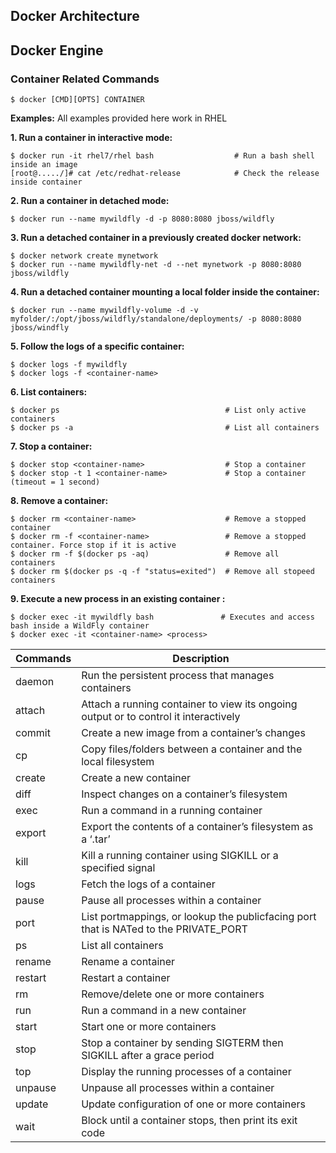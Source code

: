 ## Docker Architecture

## Docker Engine

### Container Related Commands
    $ docker [CMD][OPTS] CONTAINER
    
**Examples:**
    All examples provided here work in RHEL
    
**1. Run a container in interactive mode:**
     
    $ docker run -it rhel7/rhel bash                  # Run a bash shell inside an image
    [root@...../]# cat /etc/redhat-release            # Check the release inside container
    
 **2. Run a container in detached mode:**
      
    $ docker run --name mywildfly -d -p 8080:8080 jboss/wildfly
      
**3. Run a detached container in a previously created docker network:**
      
    $ docker network create mynetwork
    $ docker run --name mywildfly-net -d --net mynetwork -p 8080:8080 jboss/wildfly
      
**4. Run a detached container mounting a local folder inside the container:**
  
    $ docker run --name mywildfly-volume -d -v myfolder/:/opt/jboss/wildfly/standalone/deployments/ -p 8080:8080 jboss/windfly
      
**5. Follow the logs of a specific container:**
      
    $ docker logs -f mywildfly
    $ docker logs -f <container-name>
      
**6. List containers:**
      
    $ docker ps                                     # List only active containers
    $ docker ps -a                                  # List all containers
      
**7. Stop a container:**
     
    $ docker stop <container-name>                  # Stop a container
    $ docker stop -t 1 <container-name>             # Stop a container (timeout = 1 second)
      
**8. Remove a container:**
  
    $ docker rm <container-name>                    # Remove a stopped container
    $ docker rm -f <container-name>                 # Remove a stopped container. Force stop if it is active
    $ docker rm -f $(docker ps -aq)                 # Remove all containers
    $ docker rm $(docker ps -q -f "status=exited")  # Remove all stopeed containers
    
**9. Execute a new process in an existing container :**
    
    $ docker exec -it mywildfly bash               # Executes and access bash inside a WildFly container
    $ docker exec -it <container-name> <process>
       
| Commands | Description |
| --- | --- |
| daemon | Run the persistent process that manages containers |                                                              
| attach | Attach a running container to view its ongoing output or to control it interactively |
| commit | Create a new image from a container’s changes |
| cp | Copy files/folders between a container and the local filesystem |
| create | Create a new container |
| diff | Inspect changes on a container’s filesystem |
|exec          | Run a command in a running container |
| export        | Export the contents of a container’s filesystem as a ‘.tar’|  archive |
| kill          | Kill a running container using SIGKILL or a specified signal |
| logs          | Fetch the logs of a container |
| pause         | Pause all processes within a container |
| port          | List portmappings, or lookup the publicfacing port that is NATed to the PRIVATE_PORT |
| ps            | List all containers |
| rename        | Rename a container |
| restart       | Restart a container |
| rm            | Remove/delete one or more containers |
| run           | Run a command in a new container |
| start         | Start one or more containers |
| stop          | Stop a container by sending SIGTERM then SIGKILL after a grace period |
| top           | Display the running processes of a container |
| unpause       | Unpause all processes within a container |
| update        | Update configuration of one or more containers |
| wait          | Block until a container stops, then print its exit code |


